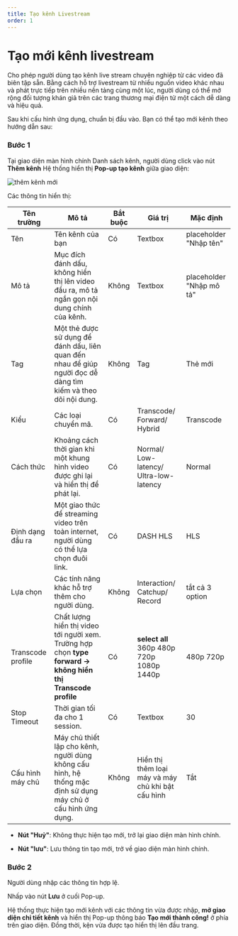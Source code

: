 ```yaml
---
title: Tạo kênh Livestream
order: 1
---
```


# Tạo mới kênh livestream

Cho phép người dùng tạo kênh live stream chuyên nghiệp từ các video đã biên tập sẵn. Bằng cách hỗ trợ livestream từ nhiều nguồn video khác nhau và phát trực tiếp trên nhiều nền tảng cùng một lúc, người dùng có thể mở rộng đối tượng khán giả trên các trang thương mại điện tử một cách dễ dàng và hiệu quả.

Sau khi cấu hình ứng dụng, chuẩn bị đầu vào. Bạn có thể tạo mới kênh theo hướng dẫn sau:

### Bước 1

Tại giao diện màn hình chính Danh sách kênh, người dùng click vào nút **Thêm kênh**
Hệ thống hiển thị **Pop-up tạo kênh** giữa giao diện:

![thêm kênh mới](/images/livestream/create-channel.png)

Các thông tin hiển thị:

| Tên trường        | Mô tả                                                                                                         | Bắt buộc | Giá trị                                            | Mặc định                 |
| ----------------- | ------------------------------------------------------------------------------------------------------------- | -------- | -------------------------------------------------- | ------------------------ |
| Tên               | Tên kênh của bạn                                                                                              | Có       | Textbox                                            | placeholder "Nhập tên"   |
| Mô tả             | Mục đích đánh dấu, không hiển thị lên video đầu ra, mô tả ngắn gọn nội dung chính của kênh.                   | Không    | Textbox                                            | placeholder "Nhập mô tả" |
| Tag               | Một thẻ được sử dụng để đánh dấu, liên quan đến nhau để giúp người đọc dễ dàng tìm kiếm và theo dõi nội dung. | Không    | Tag                                                | Thẻ mới                  |
| Kiểu              | Các loại chuyển mã.                                                                                           | Có       | Transcode/ Forward/  Hybrid                        | Transcode                |
| Cách thức         | Khoảng cách thời gian khi một khung hình video được ghi lại và hiển thị để phát lại.                          | Có       | Normal/  Low-latency/  Ultra-low-latency           | Normal                   |
| Định dạng đầu ra  | Một giao thức để streaming video trên toàn internet, người dùng có thể lựa chọn đuôi link.                    | Có       | DASH HLS                                           | HLS                      |
| Lựa chọn          | Các tính năng khác hỗ trợ thêm cho người dùng.                                                                | Không    | Interaction/  Catchup/ Record                      | tắt cả 3 option          |
| Transcode profile | Chất lượng hiển thị video tới người xem. Trường hợp  chọn **type forward → không hiển thị Transcode profile** | Có       | **select all** 360p 480p 720p 1080p 1440p          | 480p 720p                |
| Stop Timeout      | Thời gian tối đa cho 1 session.                                                                               | Có       | Textbox                                            | 30                       |
| Cấu hình máy chủ  | Máy chủ thiết lập cho kênh, người dùng không cấu hình, hệ thống mặc định sử dụng máy chủ ở cấu hình ứng dụng. | Không    | Hiển thị thêm loại máy và máy chủ khi bật cấu hình | Tắt                      |

- **Nút "Huỷ"**: Không thực hiện tạo mới, trở lại giao diện màn hình chính.

- **Nút "lưu"**: Lưu thông tin tạo mới, trở về giao diện màn hình chính.

### Bước 2

Người dùng nhập các thông tin hợp lệ.

Nhấp vào nút **Lưu** ở cuối Pop-up.

Hệ thống thực hiện tạo mới kênh với các thông tin vừa được nhập, **mở giao diện chi tiết kênh** và hiển thị Pop-up thông báo **Tạo mới thành công!** ở phía trên giao diện. Đồng thời, kện vừa được tạo hiển thị lên đầu trang.
